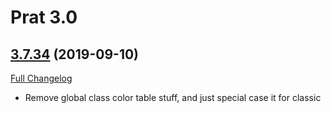 # Prat 3.0

## [3.7.34](https://github.com/sylvanaar/prat-3-0/tree/3.7.34) (2019-09-10)
[Full Changelog](https://github.com/sylvanaar/prat-3-0/compare/3.7.33...3.7.34)

- Remove global class color table stuff, and just special case it for classic  
